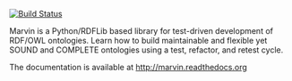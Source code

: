 [![Build Status](https://secure.travis-ci.org/icaromedeiros/marvin.png)](http://travis-ci.org/icaromedeiros/marvin)

Marvin is a Python/RDFLib based library for test-driven development of RDF/OWL ontologies. Learn how to build maintainable and flexible yet SOUND and COMPLETE ontologies using a test, refactor, and retest cycle.

The documentation is available at http://marvin.readthedocs.org
